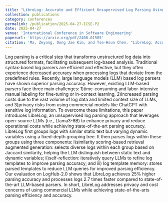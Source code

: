 ```yaml
---
title: "LibreLog: Accurate and Efficient Unsupervised Log Parsing Using Open-Source Large Language Models"
collection: publications
category: conferences
permalink: /publication/2025-04-27-ICSE-P2
date: 2025-04-27
venue: 'International Conference in Software Engineering'
paperurl: 'https://arxiv.org/pdf/2408.01585'
citation: 'Ma, Zeyang, Dong Jae Kim, and Tse-Hsun Chen. "LibreLog: Accurate and Efficient Unsupervised Log Parsing Using Open-Source Large Language Models." arXiv preprint arXiv:2408.01585 (2025).'
---
```


Log parsing is a critical step that transforms unstructured log data into structured formats, facilitating subsequent log-based analysis. Traditional syntax-based log parsers are efficient and effective, but they often experience decreased accuracy when processing logs that deviate from the predefined rules. Recently, large language models (LLM) based log parsers have shown superior parsing accuracy. However, existing LLM-based parsers face three main challenges: 1)time-consuming and labor-intensive manual labeling for fine-tuning or in-context learning, 2)increased parsing costs due to the vast volume of log data and limited context size of LLMs, and 3)privacy risks from using commercial models like ChatGPT with sensitive log information. To overcome these limitations, this paper introduces LibreLog, an unsupervised log parsing approach that leverages open-source LLMs (i.e., Llama3-8B) to enhance privacy and reduce operational costs while achieving state-of-the-art parsing accuracy. LibreLog first groups logs with similar static text but varying dynamic variables using a fixed-depth grouping tree. It then parses logs within these groups using three components: i)similarity scoring-based retrieval augmented generation: selects diverse logs within each group based on Jaccard similarity, helping the LLM distinguish between static text and dynamic variables; ii)self-reflection: iteratively query LLMs to refine log templates to improve parsing accuracy; and iii) log template memory: stores parsed templates to reduce LLM queries for improved parsing efficiency. Our evaluation on LogHub-2.0 shows that LibreLog achieves 25% higher parsing accuracy and processes logs 2.7 times faster compared to state-of-the-art LLM-based parsers. In short, LibreLog addresses privacy and cost concerns of using commercial LLMs while achieving state-of-the-arts parsing efficiency and accuracy.
